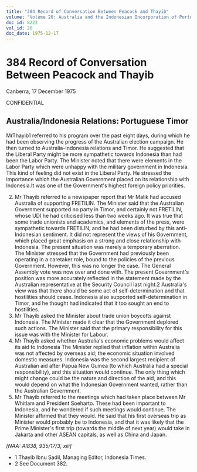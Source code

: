 ```yaml
---
title: "384 Record of Conversation Between Peacock and Thayib"
volume: "Volume 20: Australia and the Indonesian Incorporation of Portuguese Timor, 1974-1976"
doc_id: 8222
vol_id: 20
doc_date: 1975-12-17
---
```


# 384 Record of Conversation Between Peacock and Thayib

Canberra, 17 December 1975

CONFIDENTIAL

## Australia/Indonesia Relations: Portuguese Timor

MrThayib1 referred to his program over the past eight days, during which he had been observing the progress of the Australian election campaign. He then turned to Australia-Indonesia relations and Timor. He suggested that the Liberal Party might be more sympathetic towards Indonesia than had been the Labor Party. The Minister noted that there were elements in the Labor Party which were unhappy with the military government in Indonesia. This kind of feeling did not exist in the Liberal Party. He stressed the importance which the Australian Government placed on its relationship with Indonesia.It was one of the Government's highest foreign policy priorities.

  2. Mr Thayib referred to a newspaper report that Mr Malik had accused Australia of supporting FRETILIN. The Minister said that the Australian Government supported no party in Timor, and certainly not FRETILIN, whose UDI he had criticised less than two weeks ago. It was true that some trade unionists and academics, and elements of the press, were sympathetic towards FRETILIN, and he had been disturbed by this anti-Indonesian sentiment. It did not represent the views of his Government, which placed great emphasis on a strong and close relationship with Indonesia. The present situation was merely a temporary aberration. The Minister stressed that the Government had previously been operating in a caretaker role, bound to the policies of the previous Government. However, this was no longer the case. The General Assembly vote was now over and done with. The present Government's position was more accurately reflected in the statement made by the Australian representative at the Security Council last night.2 Australia's view was that there should be some act of self-determination and that hostilities should cease. Indonesia also supported self-determination in Timor, and he thought had indicated that it too sought an end to hostilities.
  3. Mr Thayib asked the Minister about trade union boycotts against Indonesia. The Minister made it clear that the Government deplored such actions. The Minister said that the primary responsibility for this issue was with the Minister for Labour.
  4. Mr Thayib asked whether Australia's economic problems would affect its aid to Indonesia The Minister replied that inflation within Australia was not affected by overseas aid; the economic situation involved domestic measures. Indonesia was the second largest recipient of Australian aid after Papua New Guinea (to which Australia had a special responsibility), and this situation would continue. The only thing which might change could be the nature and direction of the aid, and this would depend on what the Indonesian Government wanted, rather than the Australian Government.
  5. Mr Thayib referred to the meetings which had taken place between Mr Whitlam and President Soeharto. These had been important to Indonesia, and he wondered if such meetings would continue. The Minister affirmed that they would. He said that his first overseas trip as Minister would probably be to Indonesia, and that it was likely that the Prime Minister's first trip (towards the middle of next year) would take in Jakarta and other ASEAN capitals, as well as China and Japan.



_[NAA: Al838, 935/17/3, xiii]_

  * 1 Thayib lbnu Sadil, Managing Editor, Indonesia Times.
  * 2 See Document 382.


